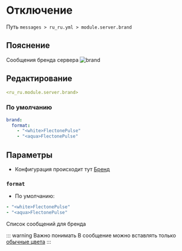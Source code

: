 # Отключение
Путь `messages > ru_ru.yml > module.server.brand`

## Пояснение
Сообщения бренда сервера
![brand](/brand.png)

## Редактирование
```yaml
<ru_ru.module.server.brand>
```

### По умолчанию
```yaml
brand:
  format:
    - "<white>FlectonePulse"
    - "<aqua>FlectonePulse"
```

## Параметры

- Конфигурация происходит тут [Бренд](/ru/config/module/server/brand/)

### `format`
- По умолчанию:
```yaml
- "<white>FlectonePulse"
- "<aqua>FlectonePulse"
```

Список сообщений для бренда

::: warning Важно понимать
В сообщение можно вставлять только [обычные цвета](#доступные-цвета)
:::

<!--@include: @/ru/parts/color.md-->

